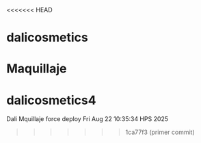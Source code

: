 <<<<<<< HEAD
# dalicosmetics
Maquillaje
=======
# dalicosmetics4
Dali Mquillaje
force deploy Fri Aug 22 10:35:34 HPS 2025
>>>>>>> 1ca77f3 (primer commit)
